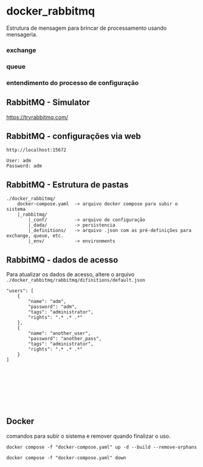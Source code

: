 # docker_rabbitmq
Estrutura de mensagem para brincar de processamento usando mensageria.


### exchange

### queue

### entendimento do processo de configuração

## RabbitMQ - Simulator
<a href="https://tryrabbitmq.com/" taget="_blank">https://tryrabbitmq.com/</a>

## RabbitMQ - configurações via web
```
http://localhost:15672
```
```
User: adm  
Password: adm
```

## RabbitMQ - Estrutura de pastas
```
./docker_rabbitmq/
    docker-compose.yaml  -> arquivo docker compose para subir o sistema
    |_rabbitmq/
        |_conf/          -> arquivo de configuração
        |_dada/          -> persistencia
        |_definitions/   -> arquivo .json com as pré-definições para exchange, queue, etc.
        |_env/           -> environments
```

## RabbitMQ - dados de acesso
Para atualizar os dados de acesso, altere o arquivo `./docker_rabbitmq/rabbitmq/difinitions/default.json`
```
"users": [
    {
        "name": "adm",
        "password": "adm",
        "tags": "administrator",
        "rights": ".* .* .*"
    },
    {
        "name": "another_user",
        "password": "another_pass",
        "tags": "administrator",
        "rights": ".* .* .*"
    }
]
```

<br>
<br>
<br>




<br><br>
## Docker
comandos para subir o sistema e remover quando finalizar o uso.
```docker
docker compose -f "docker-compose.yaml" up -d --build --remove-orphans
```
```docker
docker compose -f "docker-compose.yaml" down
```

